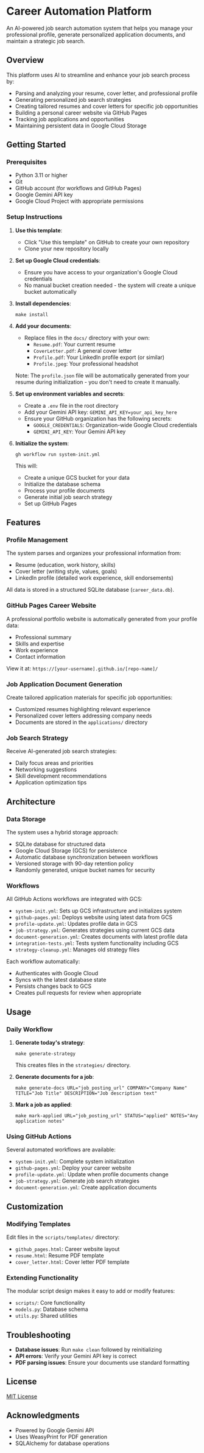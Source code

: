 # Career Automation Platform

An AI-powered job search automation system that helps you manage your professional profile, generate personalized application documents, and maintain a strategic job search.

## Overview

This platform uses AI to streamline and enhance your job search process by:

- Parsing and analyzing your resume, cover letter, and professional profile
- Generating personalized job search strategies
- Creating tailored resumes and cover letters for specific job opportunities
- Building a personal career website via GitHub Pages
- Tracking job applications and opportunities
- Maintaining persistent data in Google Cloud Storage

## Getting Started

### Prerequisites

- Python 3.11 or higher
- Git
- GitHub account (for workflows and GitHub Pages)
- Google Gemini API key
- Google Cloud Project with appropriate permissions

### Setup Instructions

1. **Use this template**:
   - Click "Use this template" on GitHub to create your own repository
   - Clone your new repository locally

2. **Set up Google Cloud credentials**:
   - Ensure you have access to your organization's Google Cloud credentials
   - No manual bucket creation needed - the system will create a unique bucket automatically

3. **Install dependencies**:
   ```
   make install
   ```

4. **Add your documents**:
   - Replace files in the `docs/` directory with your own:
     - `Resume.pdf`: Your current resume
     - `CoverLetter.pdf`: A general cover letter
     - `Profile.pdf`: Your LinkedIn profile export (or similar)
     - `Profile.jpeg`: Your professional headshot
     
   Note: The `profile.json` file will be automatically generated from your resume during initialization - you don't need to create it manually.

5. **Set up environment variables and secrets**:
   - Create a `.env` file in the root directory
   - Add your Gemini API key: `GEMINI_API_KEY=your_api_key_here`
   - Ensure your GitHub organization has the following secrets:
     - `GOOGLE_CREDENTIALS`: Organization-wide Google Cloud credentials
     - `GEMINI_API_KEY`: Your Gemini API key

6. **Initialize the system**:
   ```
   gh workflow run system-init.yml
   ```
   This will:
   - Create a unique GCS bucket for your data
   - Initialize the database schema
   - Process your profile documents
   - Generate initial job search strategy
   - Set up GitHub Pages

## Features

### Profile Management

The system parses and organizes your professional information from:
- Resume (education, work history, skills)
- Cover letter (writing style, values, goals)
- LinkedIn profile (detailed work experience, skill endorsements)

All data is stored in a structured SQLite database (`career_data.db`).

### GitHub Pages Career Website

A professional portfolio website is automatically generated from your profile data:
- Professional summary
- Skills and expertise
- Work experience
- Contact information

View it at: `https://[your-username].github.io/[repo-name]/`

### Job Application Document Generation

Create tailored application materials for specific job opportunities:
- Customized resumes highlighting relevant experience
- Personalized cover letters addressing company needs
- Documents are stored in the `applications/` directory

### Job Search Strategy

Receive AI-generated job search strategies:
- Daily focus areas and priorities
- Networking suggestions
- Skill development recommendations
- Application optimization tips

## Architecture

### Data Storage

The system uses a hybrid storage approach:
- SQLite database for structured data
- Google Cloud Storage (GCS) for persistence
- Automatic database synchronization between workflows
- Versioned storage with 90-day retention policy
- Randomly generated, unique bucket names for security

### Workflows

All GitHub Actions workflows are integrated with GCS:
- `system-init.yml`: Sets up GCS infrastructure and initializes system
- `github-pages.yml`: Deploys website using latest data from GCS
- `profile-update.yml`: Updates profile data in GCS
- `job-strategy.yml`: Generates strategies using current GCS data
- `document-generation.yml`: Creates documents with latest profile data
- `integration-tests.yml`: Tests system functionality including GCS
- `strategy-cleanup.yml`: Manages old strategy files

Each workflow automatically:
- Authenticates with Google Cloud
- Syncs with the latest database state
- Persists changes back to GCS
- Creates pull requests for review when appropriate

## Usage

### Daily Workflow

1. **Generate today's strategy**:
   ```
   make generate-strategy
   ```
   This creates files in the `strategies/` directory.

2. **Generate documents for a job**:
   ```
   make generate-docs URL="job_posting_url" COMPANY="Company Name" TITLE="Job Title" DESCRIPTION="Job description text"
   ```

3. **Mark a job as applied**:
   ```
   make mark-applied URL="job_posting_url" STATUS="applied" NOTES="Any application notes"
   ```

### Using GitHub Actions

Several automated workflows are available:
- `system-init.yml`: Complete system initialization
- `github-pages.yml`: Deploy your career website
- `profile-update.yml`: Update when profile documents change
- `job-strategy.yml`: Generate job search strategies
- `document-generation.yml`: Create application documents

## Customization

### Modifying Templates

Edit files in the `scripts/templates/` directory:
- `github_pages.html`: Career website layout
- `resume.html`: Resume PDF template
- `cover_letter.html`: Cover letter PDF template

### Extending Functionality

The modular script design makes it easy to add or modify features:
- `scripts/`: Core functionality
- `models.py`: Database schema
- `utils.py`: Shared utilities

## Troubleshooting

- **Database issues**: Run `make clean` followed by reinitializing
- **API errors**: Verify your Gemini API key is correct
- **PDF parsing issues**: Ensure your documents use standard formatting

## License

[MIT License](LICENSE)

## Acknowledgments

- Powered by Google Gemini API
- Uses WeasyPrint for PDF generation
- SQLAlchemy for database operations